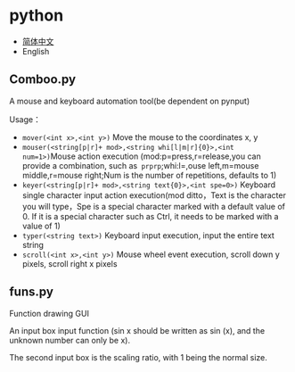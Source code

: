 # python
- [简体中文](./README_zh.md)
- English
## Comboo.py
A mouse and keyboard automation tool(be dependent on pynput)

Usage：
+ `mover(<int x>,<int y>)` Move the mouse to the coordinates x, y
+ `mouser(<string[p|r]+ mod>,<string whi[l|m|r]{0}>,<int num=1>)`Mouse action execution (mod:p=press,r=release,you can provide a combination, such as` prprp`;whi:l=,ouse left,m=mouse middle,r=mouse right;Num is the number of repetitions, defaults to 1)
+ `keyer(<string[p|r]+ mod>,<string text{0}>,<int spe=0>)` Keyboard single character input action execution(mod ditto，Text is the character you will type，Spe is a special character marked with a default value of 0. If it is a special character such as Ctrl, it needs to be marked with a value of 1)
+ `typer(<string text>)` Keyboard input execution, input the entire text string
+ `scroll(<int x>,<int y>)` Mouse wheel event execution, scroll down y pixels, scroll right x pixels

## funs.py
Function drawing GUI

An input box input function (sin x should be written as sin (x), and the unknown number can only be x).

The second input box is the scaling ratio, with 1 being the normal size.
